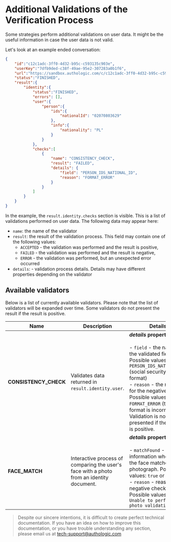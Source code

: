 # Additional Validations of the Verification Process

Some strategies perform additional validations on user data.
It might be the useful information in case the user data is not valid.

Let's look at an example ended conversation:

<!--
title: "An example of a conversation snippet with identity validations performed on user data."
-->
```json
{
    "id":"c12c1adc-3ff0-4d32-b95c-c593135c903e",
    "userKey":"7dfb9ded-c38f-49ae-95e2-307283a0b1f6",
    "url":"https://sandbox.authologic.com/c/c12c1adc-3ff0-4d32-b95c-c593135c903e",
    "status":"FINISHED",
    "result":{
        "identity":{
            "status":"FINISHED",
            "errors": [],
            "user":{
                "person":{
                    "ids":{
                        "nationalId": "02070803629"
                    },
                    "info":{
                        "nationality": "PL"
                    }
                }
            },
            "checks":[
                {
                    "name": "CONSISTENCY_CHECK",
                    "result": "FAILED",
                    "details": {
                        "field": "PERSON_IDS_NATIONAL_ID",
                        "reason": "FORMAT_ERROR"
                    }
                }
            ]
        }
    }
}
```

In the example, the `result.identity.checks` section is visible. This is a list of validations performed on user data. 
The following data may appear here:

- `name`: the name of the validator
- `result`: the result of the validation process. This field may contain one of the following values:
  - `ACCEPTED` - the validation was performed and the result is positive,
  - `FAILED` - the validation was performed and the result is negative,
  - `ERROR` - the validation was performed, but an unexpected error occurred
- `details`: - validation process details. Details may have different properties depending on the validator

## Available validators


Below is a list of currently available validators. Please note that the list of validators will be expanded over time.
Some validators do not present the result if the result is positive.

| Name                | Description                                                       | Details                                                                                                                                                                                                                                                                                                                              |
|---------------------|-------------------------------------------------------------------|--------------------------------------------------------------------------------------------------------------------------------------------------------------------------------------------------------------------------------------------------------------------------------------------------------------------------------------|
| **CONSISTENCY_CHECK** | Validates data returned in `result.identity.user`.                | **_details_ properties:**<br><br>- `field` - the name of the validated field. Possible values: `PERSON_IDS_NATIONAL_ID` (social security number format)<br>- `reason` - the reason for the negative result. Possible values: `FORMAT_ERROR` (the field format is incorrect)<br>Validation is not presented if the result is positive. |
| **FACE_MATCH**        | Interactive process of comparing the user's face with a photo from an identity document. | **_details_ properties:**<br><br>- `matchFound` - information whether the face matches the photograph. Possible values: `true` or `false`<br>- `reason` - reason of negative check. Possible values: e.g. `Unable to perform photo validation.`                                                                                      |

<!-- theme: info -->
>
> Despite our sincere intentions, it is difficult to create perfect technical documentation.
> If you have an idea on how to improve this documentation, or you have trouble understanding any section,
> please email us at tech-support@authologic.com
